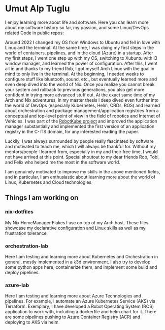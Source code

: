 # Umut Alp Tuglu

I enjoy learning more about life and software. Here you can learn more about my software history so far, my passion, and some Linux/DevOps related Code in public repos:

Around 2022 I changed my OS from Windows to Ubuntu and fell in love with Linux and the terminal.
At the same time, I was doing my first steps in the world of containers, pipelines, and in the cloud (Azure) in a startup. After my first steps, I went one step up with my OS, switching to Xubuntu with i3 window manager, and learned the power of configuration.
After this, I went all in and thanks to my friend Rob, I got myself Arch Linux with the goal in mind to only live in the terminal. At the beginning, I needed weeks to configure stuff like bluetooth, sound, etc., but eventually learned more and even deep dived into the world of Nix. Once you realize you cannot break your system and rollback to previous generations, you also get more confident in trying more advanced stuff out.
At the exact same time of my Arch and Nix adventures, in my master thesis I deep dived even further into the world of DevOps (especially Kubernetes, Helm, CRDs, ROS) and learned about orchestration and package management/application registries from a conceptual and top-level point of view in the field of robotics and Internet of Vehicles. I was part of the [RobotKube project](https://arxiv.org/abs/2308.07053) and improved the application manager substantially and implemented the first version of an application registry in the C-ITS domain, for any interested reading the paper.

Luckily, I was always surrounded by people really fascinated by software and motivated to teach me, which I will always be thankful for. Without my mentors/people I learned from, especially in my and their free time, I would not have arrived at this point. Special shoutout to my dear friends Rob, Tobi, and Felix who helped me the most in the software world.

I am genuinely motivated to improve my skills in the above mentioned fields, and in particular, I am enthusiastic about learning more about the world of Linux, Kubernetes and Cloud technologies.

## Things I am working on

### nix-dotfiles

My Nix HomeManager Flakes I use on top of my Arch host. These files showcase my declarative configuration and Linux skills as well as my frustration tolerance.

### orchestration-lab

Here I am testing and learning more about Kubernetes and Orchestration in general, mostly implemented in a k3d environment. I also try to develop some python apps here, containerize them, and implement some build and deploy pipelines.

### azure-lab

Here I am testing and learning more about Azure Technologies and pipelines. For example, I automate an Azure Kubernetes Service (AKS) via Terraform. Exemplary, I have developed a Robot Operating System (ROS) application to work with, including a dockerfile and helm chart for it. There are some pipelines pushing to Azure Container Registry (ACR) and deploying to AKS via helm.

<!--
**UmutAlpTuglu/UmutAlpTuglu** is a ✨ _special_ ✨ repository because its `README.md` (this file) appears on your GitHub profile.

Here are some ideas to get you started:

- 🔭 I’m currently working on ...
- 🌱 I’m currently learning ...
- 👯 I’m looking to collaborate on ...
- 🤔 I’m looking for help with ...
- 💬 Ask me about ...
- 📫 How to reach me: ...
- 😄 Pronouns: ...
- ⚡ Fun fact: ...
-->
